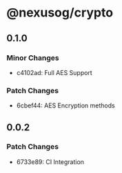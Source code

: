 # @nexusog/crypto

## 0.1.0

### Minor Changes

-   c4102ad: Full AES Support

### Patch Changes

-   6cbef44: AES Encryption methods

## 0.0.2

### Patch Changes

-   6733e89: CI Integration
